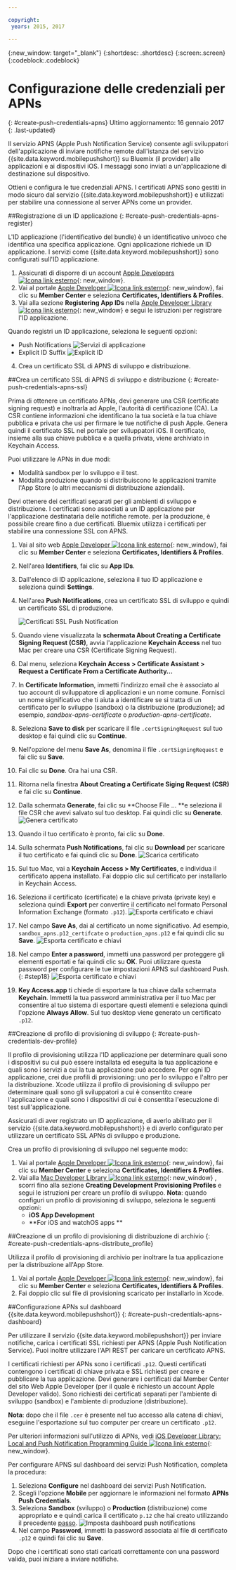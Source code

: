 ```yaml
---

copyright:
 years: 2015, 2017

---
```


{:new_window: target="_blank"}
{:shortdesc: .shortdesc}
{:screen:.screen}
{:codeblock:.codeblock}

# Configurazione delle credenziali per APNs
{: #create-push-credentials-apns}
Ultimo aggiornamento: 16 gennaio 2017
{: .last-updated}

Il servizio APNS (Apple Push Notification Service) consente agli sviluppatori dell'applicazione di inviare notifiche remote dall'istanza del servizio {{site.data.keyword.mobilepushshort}} su Bluemix (il provider) alle applicazioni e ai dispositivi iOS. I messaggi sono inviati a un'applicazione di destinazione sul dispositivo. 

Ottieni e
        configura le tue credenziali APNS. I certificati APNS sono gestiti in modo sicuro dal servizio {{site.data.keyword.mobilepushshort}} e utilizzati per stabilire una connessione al server APNs come un provider.

<!-- 1. Obtain an [Apple Developers ![External link icon](../../icons/launch-glyph.svg "External link icon")](https://developer.apple.com/){: new_window} account.-->

<!--2. [Register an App ID](#create-push-credentials-apns-register)
3. [Create a development and distribution APNs SSL certificate](#create-push-credentials-apns-ssl)
4. [Create a development provisioning profile](#create-push-credentials-dev-profile)
5. [Create a store distribution provisioning profile](#create-push-credentials-apns-distribute_profile)
6. [Creating .p12 push certificate file for Bluemix push](#create-p12-push-certificate-file-for-Bluemix-push)
7. [Set up APNs on the Push Dashboard](#create-push-credentials-apns-dashboard)
-->


##Registrazione di un ID applicazione
{: #create-push-credentials-apns-register}


L'ID applicazione (l'identificativo del bundle) è un identificativo univoco che identifica una specifica
             applicazione. Ogni applicazione richiede un ID applicazione. I servizi come {{site.data.keyword.mobilepushshort}} sono configurati sull'ID applicazione.

1. Assicurati di disporre di un account [Apple Developers ![Icona link esterno](../../icons/launch-glyph.svg "Icona link esterno")](https://developer.apple.com/){: new_window}.
2. Vai al portale [Apple Developer ![Icona link esterno](../../icons/launch-glyph.svg "Icona link esterno")](https://developer.apple.com){: new_window}, fai clic su **Member Center** e seleziona **Certificates, Identifiers & Profiles**.
3. Vai alla sezione **Registering App IDs** nella [Apple Developer Library ![Icona link esterno](../../icons/launch-glyph.svg "Icona link esterno")](https://developer.apple.com/library/mac/documentation/IDEs/Conceptual/AppDistributionGuide/MaintainingProfiles/MaintainingProfiles.html#//apple_ref/doc/uid/TP40012582-CH30-SW991){: new_window} e segui le istruzioni per registrare l'ID applicazione.

Quando registri un ID applicazione, seleziona le seguenti opzioni:

* Push Notifications
![Servizi di applicazione](images/appID_appservices_enablepush.jpg)
* Explicit ID Suffix
![Explicit ID](images/appID_bundleID.jpg)
4. Crea un certificato SSL di APNS di sviluppo e distribuzione.

##Crea un certificato SSL di APNS di sviluppo e distribuzione
{: #create-push-credentials-apns-ssl}

Prima di ottenere un certificato APNs, devi generare una CSR (certificate signing request) e inoltrarla ad Apple, l'autorità di certificazione (CA). La CSR contiene informazioni che identificano la tua società e la tua chiave pubblica e privata che usi per firmare le tue notifiche di push Apple. Genera quindi il certificato SSL
            nel portale per sviluppatori iOS. Il certificato, insieme alla sua chiave pubblica e a quella privata,
             viene archiviato in Keychain Access.

<!-- ###Before you begin -->
<!-- {: before-you-begin-certificate} -->

<!--[Register an App ID](#create-push-credentials-apns-register)-->

Puoi utilizzare le APNs in due modi: 

* Modalità sandbox per lo sviluppo e il test.
* Modalità produzione quando si distribuiscono le applicazioni tramite l'App Store (o altri meccanismi di distribuzione aziendali).

Devi ottenere dei certificati separati per gli ambienti di sviluppo e
                    distribuzione. I certificati sono associati a un ID applicazione per l'applicazione
                    destinataria delle notifiche remote. per la produzione, è possibile creare fino a
                    due certificati. Bluemix utilizza i certificati per stabilire una connessione SSL
                    con APNS.

<!-- Create a development and distribution SSL certificate. -->

1. Vai al sito web [Apple Developer ![Icona link esterno](../../icons/launch-glyph.svg "Icona link esterno")](https://developer.apple.com){: new_window}, fai clic su **Member Center** e seleziona **Certificates, Identifiers & Profiles**.
2. Nell'area **Identifiers**, fai clic su **App
                            IDs**.
3. Dall'elenco di ID applicazione, seleziona il tuo ID applicazione <!--newly created--> e seleziona quindi **Settings**.
4. Nell'area **Push Notifications**, crea un certificato SSL di sviluppo e quindi
                        un certificato SSL di produzione.

	![Certificati SSL Push Notification](images/certificate_createssl.jpg)

5. Quando viene visualizzata la **schermata About Creating a Certificate Signing Request (CSR)**, avvia l'applicazione **Keychain Access** nel tuo Mac per creare una CSR (Certificate Signing Request).
6. Dal menu, seleziona **Keychain Access > Certificate Assistant > Request a Certificate From a Certificate Authority…** 
7. In **Certificate Information**, immetti l'indirizzo email che è associato al tuo account di sviluppatore di applicazioni e un nome comune. Fornisci un nome significativo che ti aiuta a identificare se si tratta di un certificato per lo sviluppo (sandbox) o la distribuzione (produzione); ad esempio, *sandbox-apns-certificate* o *production-apns-certificate*.
8. Seleziona **Save to disk** per scaricare il file `.certSigningRequest` sul tuo desktop e fai quindi clic su **Continue**.
9. Nell'opzione del menu **Save As**, denomina il file `.certSigningRequest` e fai clic su **Save**.
10. Fai clic su **Done**. Ora hai una CSR.
11. Ritorna nella finestra **About Creating a Certificate Siging Request (CSR)** e fai clic su **Continue**. 
12. Dalla schermata **Generate**, fai clic su **Choose
                            File ... **e seleziona il file CSR che avevi salvato sul tuo
                        desktop. Fai quindi clic su **Generate**.
	![Genera certificato](images/generate_certificate.jpg)
13. Quando il tuo certificato è pronto, fai clic su **Done**.
14. Sulla schermata **Push Notifications**, fai clic su **Download** per scaricare il tuo certificato e fai quindi clic su **Done**. 
	![Scarica certificato](images/certificate_download.jpg)
15. Sul tuo Mac, vai a **Keychain Access > My Certificates**, e individua il certificato appena installato. Fai doppio clic sul certificato per installarlo in Keychain Access.
16. Seleziona il certificato (certificate) e la chiave privata (private key) e seleziona quindi **Export** per convertire il certificato nel formato Personal Information Exchange (formato `.p12`).
	![Esporta certificato e chiavi](images/keychain_export_key.jpg)
17. Nel campo **Save As**, dai al certificato un nome significativo. Ad esempio, `sandbox_apns.p12_certifcate` o `production_apns.p12` e fai quindi clic su **Save**.
	![Esporta certificato e chiavi](images/certificate_p12v2.jpg)
18. Nel campo **Enter a password**, immetti una password per proteggere gli elementi esportati e fai quindi clic su **OK**. Puoi utilizzare questa password per configurare le tue impostazioni APNS sul dashboard Push.{: #step18}
	![Esporta certificato e chiavi](images/export_p12.jpg)
19. **Key Access.app** ti chiede di esportare la tua chiave dalla schermata **Keychain**. Immetti la tua password amministrativa per il tuo Mac per consentire al tuo sistema di esportare questi elementi e seleziona quindi l'opzione **Always Allow**. Sul tuo desktop viene generato un certificato `.p12`.


##Creazione di profilo di provisioning di sviluppo
{: #create-push-credentials-dev-profile}

Il profilo di provisioning utilizza l'ID applicazione per determinare quali sono
            i dispositivi su cui può essere installata ed eseguita la tua applicazione e quali sono
            i servizi a cui la tua applicazione può accedere. Per ogni ID applicazione, crei
            due profili di provisioning: uno per lo sviluppo e l'altro per la distribuzione. Xcode utilizza il profilo di provisioning di sviluppo per determinare quali sono
            gli sviluppatori a cui è consentito creare l'applicazione e quali sono i dispositivi
            di cui è consentita l'esecuzione di test sull'applicazione.

Assicurati di aver registrato un ID applicazione, di averlo abilitato per il servizio {{site.data.keyword.mobilepushshort}} e di averlo configurato per utilizzare un certificato SSL APNs di sviluppo e produzione.

Crea un profilo di provisioning di sviluppo nel seguente modo:

1. Vai al portale [Apple Developer ![Icona link esterno](../../icons/launch-glyph.svg "Icona link esterno")](https://developer.apple.com){: new_window}, fai clic su **Member Center** e seleziona **Certificates, Identifiers & Profiles**.
2. Vai alla [Mac Developer Library ![Icona link esterno](../../icons/launch-glyph.svg "Icona link esterno")](https://developer.apple.com/library/mac/documentation/IDEs/Conceptual/AppDistributionGuide/MaintainingProfiles/MaintainingProfiles.html#//apple_ref/doc/uid/TP40012582-CH30-SW62site){: new_window} , scorri fino alla sezione **Creating Development Provisioning Profiles** e segui le istruzioni per creare un profilo di sviluppo.
**Nota**: quando configuri un profilo di provisioning di sviluppo, seleziona le seguenti opzioni:
	* **iOS App Development**
	* **For iOS and watchOS apps **



##Creazione di un profilo di provisioning di distribuzione di archivio
{: #create-push-credentials-apns-distribute_profile}

Utilizza il profilo di provisioning di archivio per inoltrare la tua applicazione per la distribuzione all'App Store.

1. Vai al portale [Apple Developer ![Icona link esterno](../../icons/launch-glyph.svg "Icona link esterno")](https://developer.apple.com){: new_window}, fai clic su **Member Center** e seleziona **Certificates, Identifiers & Profiles**.
2. Fai doppio clic sul file di provisioning scaricato per installarlo in Xcode.

##Configurazione APNs sul dashboard {{site.data.keyword.mobilepushshort}}
{: #create-push-credentials-apns-dashboard}

Per utilizzare il servizio {{site.data.keyword.mobilepushshort}} per inviare notifiche, carica i certificati SSL richiesti per APNS (Apple Push Notification Service). Puoi inoltre utilizzare l'API REST per caricare un certificato APNS.

<!-- Get your development and production APNs SSL certificate and the password associated with each type of certificate. For information, see Creating and configuring push credentials for APNs.-->

I certificati richiesti per APNs sono i certificati `.p12`. Questi certificati contengono i certificati di chiave privata e SSL richiesti per creare e pubblicare la tua applicazione. Devi generare i certificati dal Member Center del sito Web Apple
                    Developer (per il quale è richiesto un account Apple Developer
                valido). Sono richiesti dei certificati separati per l'ambiente di sviluppo (sandbox) e
                    l'ambiente di produzione (distribuzione).

**Nota**: dopo che il file `.cer` è presente nel tuo accesso alla catena di chiavi, eseguine l'esportazione sul tuo computer per creare un certificato `.p12`.

Per ulteriori informazioni sull'utilizzo di APNs, vedi [iOS Developer Library: Local and Push Notification Programming Guide ![Icona link esterno](../../icons/launch-glyph.svg "Icona link esterno")](https://developer.apple.com/library/ios/documentation/NetworkingInternet/Conceptual/RemoteNotificationsPG/Chapters/ProvisioningDevelopment.html#//apple_ref/doc/uid/TP40008194-CH104-SW4){: new_window}.

Per configurare APNS sul dashboard dei servizi Push Notification, completa la procedura:

1. Seleziona **Configure** nel dashboard dei servizi Push Notification.
2. Scegli l'opzione **Mobile** per aggiornare le informazioni nel formato **APNs Push Credentials**.
3. Seleziona **Sandbox** (sviluppo) o **Production** (distribuzione) come appropriato e e quindi carica il certificato `p.12` che hai creato utilizzando il precedente [passo](#step18).
  ![Imposta dashboard push notifications](images/wizard.jpg)
3. Nel campo **Password**, immetti la password associata al file di certificato `.p12` e quindi fai clic su **Save**.

Dopo che i certificati sono
                     stati caricati correttamente con una password valida, puoi iniziare a inviare notifiche.
